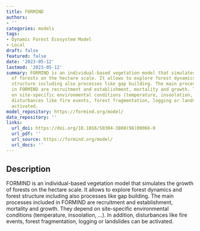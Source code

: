 ```yaml
---
title: FORMIND
authors:
- ''
categories: models
tags:
- Dynamic Forest Ecosystem Model
- Local
draft: false
featured: false
date: '2023-05-12'
lastmod: '2023-05-12'
summary: FORMIND is an individual-based vegetation model that simulates the growth
  of forests on the hectare scale. It allows to explore forest dynamics and forest
  structure including also processes like gap building. The main processes included
  in FORMIND are recruitment and establishment, mortality and growth. They depend
  on site-specific environmental conditions (temperature, insoolation, …). In addition,
  disturbances like fire events, forest fragmentation, logging or landslides can be
  activated.
model_repository: https://formind.org/model/
data_repository: ''
links:
  url_doi: https://doi.org/10.1016/S0304-3800(98)00066-0
  url_pdf: ''
  url_source: https://formind.org/model/
  url_docs: ''
---
```


## Description

FORMIND is an individual-based vegetation model that simulates the growth of forests on the hectare scale. It allows to explore forest dynamics and forest structure including also processes like gap building. The main processes included in FORMIND are recruitment and establishment, mortality and growth. They depend on site-specific environmental conditions (temperature, insoolation, …). In addition, disturbances like fire events, forest fragmentation, logging or landslides can be activated.

